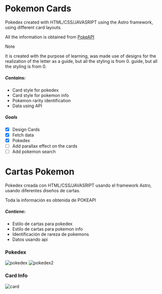 # Pokemon Cards

Pokedex created with HTML/CSS/JAVASRIPT using the Astro framework, using different card layouts.

All the information is obtained from [PokeAPI](https://pokeapi.co)

> [!NOTE]
> It is created with the purpose of learning, was made use of designs for the realization of the letter as a guide, but all the styling is from 0. guide, but all the styling is from 0.

##### Contains:
  
- Card style for pokedex
- Card style for pokemon info
- Pokemon rarity identification
- Data using API

##### Goals

- [x] Design Cards
- [x] Fetch data
- [x] Pokedex
- [ ] Add parallax effect on the cards
- [ ] Add pokemon search

# Cartas Pokemon

Pokedex creada con HTML/CSS/JAVASRIPT usando el framework Astro, usando diferentes diseños de cartas.

Toda la información es obtenida de POKEAPI


##### Contiene:

- Estilo de cartas para pokedex
- Estilo de cartas para pokemon info
- Identificación de rareza de pokemons
- Datos usando api


### **Pokedex**

![pokedex](https://i.imgur.com/iLVcqGF.png)
![pokedex2](https://i.imgur.com/hEAvISL.png)


### **Card Info**

![card](https://i.imgur.com/3Nx8TZs.png)
